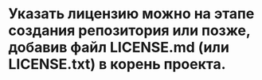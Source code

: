 # Указать лицензию можно на этапе создания репозитория или позже, добавив файл LICENSE.md (или LICENSE.txt) в корень проекта.
